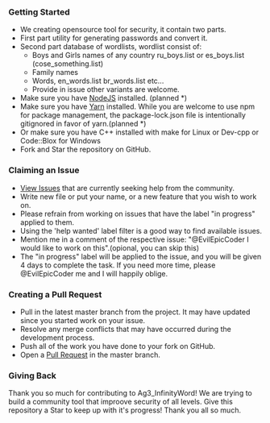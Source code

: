 ### Getting Started
  * We creating opensource tool for security, it contain two parts.
   * First part utility for generating passwords and convert it.
   * Second part database of wordlists, wordlist consist of:
     * Boys and Girls names of any country ru_boys.list or es_boys.list (cose_something.list)
     * Family names
     * Words, en_words.list br_words.list etc...
     * Provide in issue other variants are welcome.
  * Make sure you have [NodeJS](https://nodejs.org/) installed. (planned *)
  * Make sure you have [Yarn](https://yarnpkg.com/) installed. While you are welcome to use npm for package management, the package-lock.json file is intentionally gitignored in favor of yarn.(planned *)
  * Or make sure you have C++ installed with make for Linux or Dev-cpp or Code::Blox for Windows 
  * Fork and Star the repository on GitHub.

### Claiming an Issue
  * [View Issues](https://github.com/EvilEpicCoder/Ag3_InfinityWord/issues) that are currently seeking help from the community.
  * Write new file or put your name, or a new feature that you wish to work on.
  * Please refrain from working on issues that have the label "in progress" applied to them.
  * Using the 'help wanted' label filter is a good way to find available issues.
  * Mention me in a comment of the respective issue: "@EvilEpicCoder I would like to work on this".(opional, you can skip this)
  * The "in progress" label will be applied to the issue, and you will be given 4 days to complete the task. If you need more time, please @EvilEpicCoder me and I will happily oblige.
  
### Creating a Pull Request
  * Pull in the latest master branch from the project. It may have updated since you started work on your issue.
  * Resolve any merge conflicts that may have occurred during the development process.
  * Push all of the work you have done to your fork on GitHub.
  * Open a [Pull Request](https://help.github.com/articles/creating-a-pull-request-from-a-fork/) in the master branch.

### Giving Back
Thank you so much for contributing to Ag3_InfinityWord! We are trying to build a community tool that improove security of all levels.
Give this repository a Star to keep up with it's progress! Thank you all so much.
